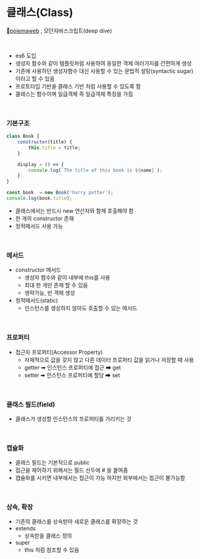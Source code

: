 # 클래스(Class)
📌[poiemaweb](https://poiemaweb.com/) , 모던자바스크립트(deep dive)

<br>

* es6 도입
* 생성자 함수와 같이 템플릿처럼 사용하여 동일한 객체 여러가지를 간편하게 생성
* 기존에 사용하던 생성자함수 대신 사용할 수 있는 문법적 설탕(syntactic sugar) 이라고 할 수 있음
* 프로토타입 기반을 클래스 기반 처럼 사용할 수 있도록 함
* 클래스는 함수이며 일급객체 즉 일급객체 특징을 가짐


<br>

### 기본구조
```js
class Book {
    constructor(title) {
        this.title = title;
    }

    display = () => {
        console.log(`The title of this book is ${name}`);
    }
}

const book  = new Book('harry potter');
console.log(book.title);
```
* 클래스에서는 반드시 new 연산자와 함께 호출해야 함
* 한 개의 constructor 존재
* 정적메서드 사용 가능

<br>

### 메서드 
* constructor 메서드 
    * 생성자 함수와 같이 내부에 this를 사용
    * 최대 한 개만 존재 할 수 있음
    * 생략가능, 빈 객체 생성
* 정적메서드(static)
    * 인스턴스를 생성하지 않아도 호출할 수 있는 메서드

<br>

### 프로퍼티
* 접근자 프로퍼티(Accessor Property)
    * 자체적으로 값을 갖지 않고 다른 데이터 프로퍼티 값을 읽거나 저장할 때 사용
    * getter ➡ 인스턴스 프로퍼티에 접근 ➡ get
    * setter ➡ 인스턴스 프로퍼티에 할당 ➡ set

<br>

### 클래스 필드(field)
* 클래스가 생성할 인스턴스의 프로퍼티를 가리키는 것

<br>

### 캡슐화
* 클래스 필드는 기본적으로 public
* 접근을 제어하기 위해서는 필드 선두에 # 을 붙여줌
* 캡슐화를 시키면 내부에서는 접근이 가능 하지만 외부에서는 접근이 불가능함 

<br>

### 상속, 확장
* 기존의 클래스를 상속받아 새로운 클래스를 확장하는 것
* extends 
    * 상속받을 클래스 정의
* super
    * this 처럼 참조할 수 있음 






